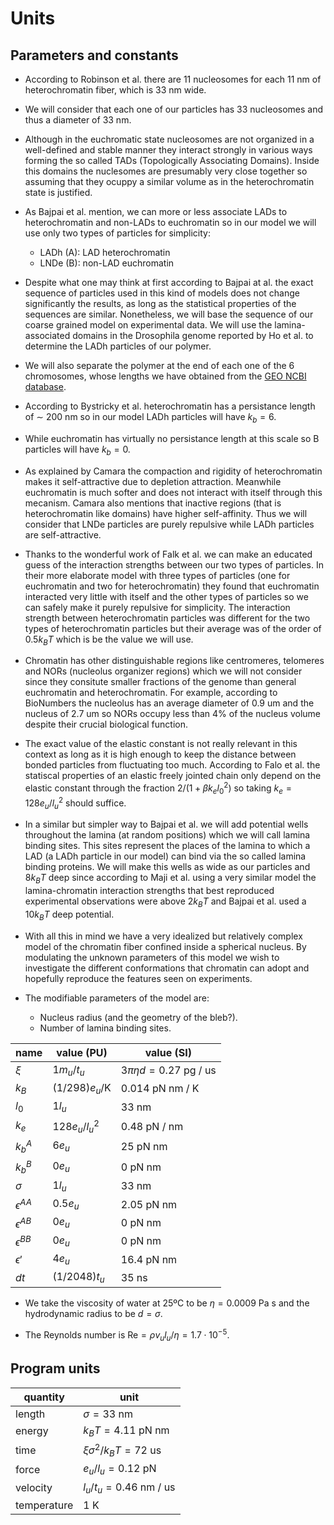
# Units

## Parameters and constants

+ According to Robinson et al. there are 11 nucleosomes for each 11 nm of heterochromatin fiber, which is 33 nm wide.

+ We will consider that each one of our particles has 33 nucleosomes and thus a diameter of 33 nm.

+ Although in the euchromatic state nucleosomes are not organized in a well-defined and stable manner they interact strongly in various ways forming the so called TADs (Topologically Associating Domains). Inside this domains the nuclesomes are presumably very close together so assuming that they ocuppy a similar volume as in the heterochromatin state is justified.

+ As Bajpai et al. mention, we can more or less associate LADs to heterochromatin and non-LADs to euchromatin so in our model we will use only two types of particles for simplicity:
    + LADh (A): LAD heterochromatin
    + LNDe (B): non-LAD euchromatin

+ Despite what one may think at first according to Bajpai at al. the exact sequence of particles used in this kind of models does not change significantly the results, as long as the statistical properties of the sequences are similar. Nonetheless, we will base the sequence of our coarse grained model on experimental data. We will use the lamina-associated domains in the Drosophila genome reported by Ho et al. to determine the LADh particles of our polymer.

+ We will also separate the polymer at the end of each one of the 6 chromosomes, whose lengths we have obtained from the [GEO NCBI database](https://www.ncbi.nlm.nih.gov/gdv/browser/geo/?id=GSE16245).

+ According to Bystricky et al. heterochromatin has a persistance length of $\sim$ 200 nm so in our model LADh particles will have $k_b=6$.

+ While euchromatin has virtually no persistance length at this scale so B particles will have $k_b=0$.

+ As explained by Camara the compaction and rigidity of heterochromatin makes it self-attractive due to depletion attraction. Meanwhile euchromatin is much softer and does not interact with itself through this mecanism. Camara also mentions that inactive regions (that is heterochromatin like domains) have higher self-affinity. Thus we will consider that LNDe particles are purely repulsive while LADh particles are self-attractive.

+ Thanks to the wonderful work of Falk et al. we can make an educated guess of the interaction strengths between our two types of particles. In their more elaborate model with three types of particles (one for euchromatin and two for heterochromatin) they found that euchromatin interacted very little with itself and the other types of particles so we can safely make it purely repulsive for simplicity. The interaction strength between heterochromatin particles was different for the two types of heterochromatin particles but their average was of the order of $0.5k_BT$ which is be the value we will use.

+ Chromatin has other distinguishable regions like centromeres, telomeres and NORs (nucleolus organizer regions) which we will not consider since they consitute smaller fractions of the genome than general euchromatin and heterochromatin. For example, according to BioNumbers the nucleolus has an average diameter of 0.9 $\text{um}$ and the nucleus of 2.7 $\text{um}$ so NORs occupy less than 4% of the nucleus volume despite their crucial biological function.

+ The exact value of the elastic constant is not really relevant in this context as long as it is high enough to keep the distance between bonded particles from fluctuating too much. According to Falo et al. the statiscal properties of an elastic freely jointed chain only depend on the elastic constant through the fraction $2/(1+\beta k_el_0^2)$ so taking $k_e=128e_u/l_u^2$ should suffice.

+ In a similar but simpler way to Bajpai et al. we will add potential wells throughout the lamina (at random positions) which we will call lamina binding sites. This sites represent the places of the lamina to which a LAD (a LADh particle in our model) can bind via the so called lamina binding proteins. We will make this wells as wide as our particles and $8k_BT$ deep since according to Maji et al. using a very similar model the lamina-chromatin interaction strengths that best reproduced experimental observations were above $2k_BT$ and Bajpai et al. used a $10k_BT$ deep potential.

+ With all this in mind we have a very idealized but relatively complex model of the chromatin fiber confined inside a spherical nucleus. By modulating the  unknown parameters of this model we wish to investigate the different conformations that chromatin can adopt and hopefully reproduce the features seen on experiments.

+ The modifiable parameters of the model are:
    + Nucleus radius (and the geometry of the bleb?).
    + Number of lamina binding sites.

| name            | value (PU)            | value (SI)                       |
|-----------------|-----------------------|----------------------------------|
| $\xi$           | $1m_u/t_u$            | $3\pi\eta d=0.27\text{ pg / us}$ |
| $k_B$           | $(1/298)e_u/\text{K}$ | $0.014\text{ pN nm / K}$         |
| $l_0$           | $1l_u$                | $33\text{ nm}$                   |
| $k_e$           | $128e_u/l_u^2$        | $0.48\text{ pN / nm}$            |
| $k_b^A$         | $6e_u$                | $25\text{ pN nm}$                |
| $k_b^B$         | $0e_u$                | $0\text{ pN nm}$                 |
| $\sigma$        | $1l_u$                | $33\text{ nm}$                   |
| $\epsilon^{AA}$ | $0.5e_u$              | $2.05\text{ pN nm}$              |
| $\epsilon^{AB}$ | $0e_u$                | $0\text{ pN nm}$                 |
| $\epsilon^{BB}$ | $0e_u$                | $0\text{ pN nm}$                 |
| $\epsilon'$     | $4e_u$                | $16.4\text{ pN nm}$              |
| $dt$            | $(1/2048)t_u$         | $35\text{ ns}$                   |

+ We take the viscosity of water at 25ºC to be $\eta=0.0009\text{ Pa s}$ and the hydrodynamic radius to be $d=\sigma$.

+ The Reynolds number is $\text{Re}=\rho v_ul_u/\eta=1.7\cdot 10^{-5}$.

## Program units

| quantity    | unit                            |
|-------------|---------------------------------|
| length      | $\sigma=33\text{ nm}$           |
| energy      | $k_BT=4.11\text{ pN nm}$        |
| time        | $\xi\sigma^2/k_BT=72\text{ us}$ |
| force       | $e_u/l_u=0.12\text{ pN}$        |
| velocity    | $l_u/t_u=0.46\text{ nm / us}$   |
| temperature | $1\text{ K}$                    |
